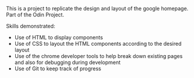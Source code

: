 This is a project to replicate the design and layout of the google homepage. Part of the Odin Project.  

Skills demonstrated:
- Use of HTML to display components
- Use of CSS to layout the HTML components according to the desired layout
- Use of the chrome developer tools to help break down existing pages and also for debugging during development
- Use of Git to keep track of progress